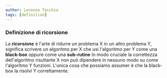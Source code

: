 ```yaml
---
author: Lorenzo Tecchia
tags: [definition]
---
```


### Definizione di ricorsione
La ***ricorsione*** è l'arte di ridurre un problema X in un altro problema Y, significa scrivere un algoritmo per X che usi l'algoritmo per Y come una **black-box** oppure come una **sub-rutine**
In modo cruciale la correttezza dell'algoritmo risultante X non può dipendere in nessuno modo su come l'algoritmo Y funzioni. L'unica cosa che possiamo assumer è che la black-box la risolvi Y correttamente.
